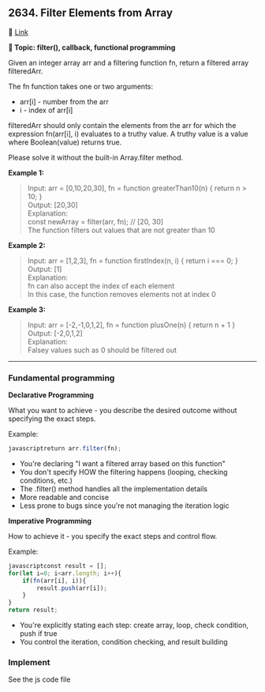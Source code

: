 ## 2634. Filter Elements from Array

🔗 [Link](https://leetcode.com/problems/filter-elements-from-array/description/)

**📝 Topic: filter(), callback, functional programming**

Given an integer array arr and a filtering function fn, return a filtered array filteredArr.

The fn function takes one or two arguments:

- arr[i] - number from the arr
- i - index of arr[i]

filteredArr should only contain the elements from the arr for which the expression fn(arr[i], i) evaluates to a truthy value. A truthy value is a value where Boolean(value) returns true.

Please solve it without the built-in Array.filter method.

**Example 1:**

> Input: arr = [0,10,20,30], fn = function greaterThan10(n) { return n > 10; }  
Output: [20,30]  
Explanation:  
const newArray = filter(arr, fn); // [20, 30]  
The function filters out values that are not greater than 10  

**Example 2:**

> Input: arr = [1,2,3], fn = function firstIndex(n, i) { return i === 0; }  
Output: [1]  
Explanation:  
fn can also accept the index of each element  
In this case, the function removes elements not at index 0  

**Example 3:**

> Input: arr = [-2,-1,0,1,2], fn = function plusOne(n) { return n + 1 }  
Output: [-2,0,1,2]  
Explanation:  
Falsey values such as 0 should be filtered out  

---

### Fundamental programming

**Declarative Programming**

What you want to achieve - you describe the desired outcome without specifying the exact steps.

Example:
```js
javascriptreturn arr.filter(fn);
```

- You're declaring "I want a filtered array based on this function"
- You don't specify HOW the filtering happens (looping, checking conditions, etc.)
- The .filter() method handles all the implementation details
- More readable and concise
- Less prone to bugs since you're not managing the iteration logic

**Imperative Programming**

How to achieve it - you specify the exact steps and control flow.

Example:
```js
javascriptconst result = [];
for(let i=0; i<arr.length; i++){
    if(fn(arr[i], i)){
        result.push(arr[i]);
    }
}
return result;
```
- You're explicitly stating each step: create array, loop, check condition, push if true
- You control the iteration, condition checking, and result building

### Implement
See the js code file

